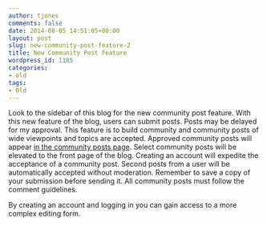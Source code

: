 ```yaml
---
author: tjones
comments: false
date: 2014-08-05 14:51:05+00:00
layout: post
slug: new-community-post-feature-2
title: New Community Post Feature
wordpress_id: 1185
categories:
- old
tags:
- Old
---
```


Look to the sidebar of this blog for the new community post feature. With this new feature of the blog, users can submit posts. Posts may be delayed for my approval. This feature is to build community and community posts of wide viewpoints and topics are accepted. Approved community posts will appear [in the community posts page](https://theojones.name/index.php/fv-community-news/archive/). Select community posts will be elevated to the front page of the blog. Creating an account will expedite the acceptance of a community post. Second posts from a user will be automatically accepted without moderation. Remember to save a copy of your submission before sending it. All community posts must follow the comment guidelines.

By creating an account and logging in you can gain access to a more complex editing form.
